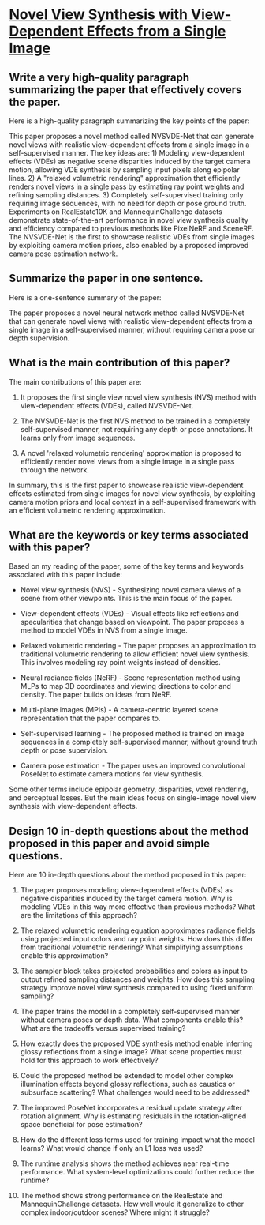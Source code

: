 # [Novel View Synthesis with View-Dependent Effects from a Single Image](https://arxiv.org/abs/2312.08071)

## Write a very high-quality paragraph summarizing the paper that effectively covers the paper.

 Here is a high-quality paragraph summarizing the key points of the paper:

This paper proposes a novel method called NVSVDE-Net that can generate novel views with realistic view-dependent effects from a single image in a self-supervised manner. The key ideas are: 1) Modeling view-dependent effects (VDEs) as negative scene disparities induced by the target camera motion, allowing VDE synthesis by sampling input pixels along epipolar lines. 2) A "relaxed volumetric rendering" approximation that efficiently renders novel views in a single pass by estimating ray point weights and refining sampling distances. 3) Completely self-supervised training only requiring image sequences, with no need for depth or pose ground truth. Experiments on RealEstate10K and MannequinChallenge datasets demonstrate state-of-the-art performance in novel view synthesis quality and efficiency compared to previous methods like PixelNeRF and SceneRF. The NVSVDE-Net is the first to showcase realistic VDEs from single images by exploiting camera motion priors, also enabled by a proposed improved camera pose estimation network.


## Summarize the paper in one sentence.

 Here is a one-sentence summary of the paper:

The paper proposes a novel neural network method called NVSVDE-Net that can generate novel views with realistic view-dependent effects from a single image in a self-supervised manner, without requiring camera pose or depth supervision.


## What is the main contribution of this paper?

 The main contributions of this paper are:

1) It proposes the first single view novel view synthesis (NVS) method with view-dependent effects (VDEs), called NVSVDE-Net. 

2) The NVSVDE-Net is the first NVS method to be trained in a completely self-supervised manner, not requiring any depth or pose annotations. It learns only from image sequences.

3) A novel 'relaxed volumetric rendering' approximation is proposed to efficiently render novel views from a single image in a single pass through the network.

In summary, this is the first paper to showcase realistic view-dependent effects estimated from single images for novel view synthesis, by exploiting camera motion priors and local context in a self-supervised framework with an efficient volumetric rendering approximation.


## What are the keywords or key terms associated with this paper?

 Based on my reading of the paper, some of the key terms and keywords associated with this paper include:

- Novel view synthesis (NVS) - Synthesizing novel camera views of a scene from other viewpoints. This is the main focus of the paper.

- View-dependent effects (VDEs) - Visual effects like reflections and specularities that change based on viewpoint. The paper proposes a method to model VDEs in NVS from a single image.

- Relaxed volumetric rendering - The paper proposes an approximation to traditional volumetric rendering to allow efficient novel view synthesis. This involves modeling ray point weights instead of densities.

- Neural radiance fields (NeRF) - Scene representation method using MLPs to map 3D coordinates and viewing directions to color and density. The paper builds on ideas from NeRF.

- Multi-plane images (MPIs) - A camera-centric layered scene representation that the paper compares to.

- Self-supervised learning - The proposed method is trained on image sequences in a completely self-supervised manner, without ground truth depth or pose supervision.

- Camera pose estimation - The paper uses an improved convolutional PoseNet to estimate camera motions for view synthesis.

Some other terms include epipolar geometry, disparities, voxel rendering, and perceptual losses. But the main ideas focus on single-image novel view synthesis with view-dependent effects.


## Design 10 in-depth questions about the method proposed in this paper and avoid simple questions.

 Here are 10 in-depth questions about the method proposed in this paper:

1) The paper proposes modeling view-dependent effects (VDEs) as negative disparities induced by the target camera motion. Why is modeling VDEs in this way more effective than previous methods? What are the limitations of this approach?

2) The relaxed volumetric rendering equation approximates radiance fields using projected input colors and ray point weights. How does this differ from traditional volumetric rendering? What simplifying assumptions enable this approximation?

3) The sampler block takes projected probabilities and colors as input to output refined sampling distances and weights. How does this sampling strategy improve novel view synthesis compared to using fixed uniform sampling?

4) The paper trains the model in a completely self-supervised manner without camera poses or depth data. What components enable this? What are the tradeoffs versus supervised training?  

5) How exactly does the proposed VDE synthesis method enable inferring glossy reflections from a single image? What scene properties must hold for this approach to work effectively?

6) Could the proposed method be extended to model other complex illumination effects beyond glossy reflections, such as caustics or subsurface scattering? What challenges would need to be addressed?

7) The improved PoseNet incorporates a residual update strategy after rotation alignment. Why is estimating residuals in the rotation-aligned space beneficial for pose estimation?

8) How do the different loss terms used for training impact what the model learns? What would change if only an L1 loss was used?

9) The runtime analysis shows the method achieves near real-time performance. What system-level optimizations could further reduce the runtime?

10) The method shows strong performance on the RealEstate and MannequinChallenge datasets. How well would it generalize to other complex indoor/outdoor scenes? Where might it struggle?
